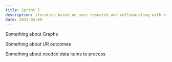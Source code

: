 ```yaml
---
title: Sprint 5
description: iteration based on user research and collaborating with other GOV departments 
date: 2023-03-09
---
```


Something about Graphs


Something about UR outcomes


Something about needed data items to process
